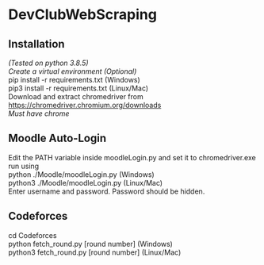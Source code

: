 # DevClubWebScraping

## Installation
*(Tested on python 3.8.5)*  
*Create a virtual environment (Optional)*  
pip install -r requirements.txt (Windows)  
pip3 install -r requirements.txt (Linux/Mac)  
Download and extract chromedriver from https://chromedriver.chromium.org/downloads  
*Must have chrome*
## Moodle Auto-Login
Edit the PATH variable inside moodleLogin.py and set it to chromedriver.exe  
run using  
python ./Moodle/moodleLogin.py (Windows)  
python3 ./Moodle/moodleLogin.py (Linux/Mac)  
Enter username and password. Password should be hidden.

## Codeforces
cd Codeforces  
python fetch_round.py [round number] (Windows)  
python3 fetch_round.py [round number] (Linux/Mac)

